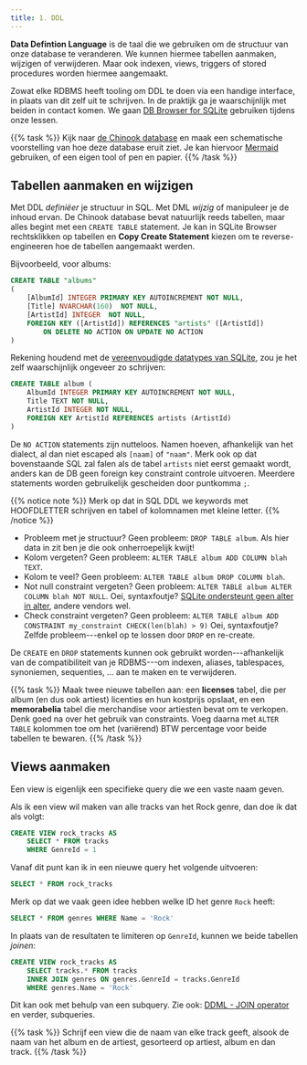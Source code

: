 ```yaml
---
title: 1. DDL
---
```


**Data Defintion Language** is de taal die we gebruiken om de structuur van onze database te veranderen. We kunnen hiermee tabellen aanmaken, wijzigen of verwijderen. Maar ook indexen, views, triggers of stored procedures worden hiermee aangemaakt.

Zowat elke RDBMS heeft tooling om DDL te doen via een handige interface, in plaats van dit zelf uit te schrijven. In de praktijk ga je waarschijnlijk met beiden in contact komen. We gaan [DB Browser for SQLite](https://sqlitebrowser.org/dl/) gebruiken tijdens onze lessen. 

{{% task %}}
Kijk naar [de Chinook database](/chinook.db) en maak een schematische voorstelling van hoe deze database eruit ziet. Je kan hiervoor [Mermaid](https://mermaid.live/) gebruiken, of een eigen tool of pen en papier.
{{% /task %}}

## Tabellen aanmaken en wijzigen

Met DDL _definiëer_ je structuur in SQL. Met DML _wijzig_ of manipuleer je de inhoud ervan. De Chinook database bevat natuurlijk reeds tabellen, maar alles begint met een `CREATE TABLE` statement. Je kan in SQLite Browser rechtsklikken op tabellen en **Copy Create Statement** kiezen om te reverse-engineeren hoe de tabellen aangemaakt werden. 

Bijvoorbeeld, voor albums:

```sql
CREATE TABLE "albums"
(
    [AlbumId] INTEGER PRIMARY KEY AUTOINCREMENT NOT NULL,
    [Title] NVARCHAR(160)  NOT NULL,
    [ArtistId] INTEGER  NOT NULL,
    FOREIGN KEY ([ArtistId]) REFERENCES "artists" ([ArtistId]) 
        ON DELETE NO ACTION ON UPDATE NO ACTION
)
```

Rekening houdend met de [vereenvoudigde datatypes van SQLite](https://www.sqlite.org/datatype3.html),  zou je het zelf waarschijnlijk ongeveer zo schrijven:

```sql
CREATE TABLE album (
    AlbumId INTEGER PRIMARY KEY AUTOINCREMENT NOT NULL,
    Title TEXT NOT NULL,
    ArtistId INTEGER NOT NULL,
    FOREIGN KEY ArtistId REFERENCES artists (ArtistId)
)
```

De `NO ACTION` statements zijn nutteloos. Namen hoeven, afhankelijk van het dialect, al dan niet escaped als `[naam]` of `"naam"`. Merk ook op dat bovenstaande SQL zal falen als de tabel `artists` niet eerst gemaakt wordt, anders kan de DB geen foreign key constraint controle uitvoeren. Meerdere statements worden gebruikelijk gescheiden door puntkomma `;`.

{{% notice note %}}
Merk op dat in SQL DDL we keywords met HOOFDLETTER schrijven en tabel of kolomnamen met kleine letter.
{{% /notice %}}

- Probleem met je structuur? Geen probleem: `DROP TABLE album`. Als hier data in zit ben je die ook onherroepelijk kwijt! 
- Kolom vergeten? Geen probleem: `ALTER TABLE album ADD COLUMN blah TEXT`.
- Kolom te veel? Geen probleem: `ALTER TABLE album DROP COLUMN blah`.
- Not null constraint vergeten? Geen probleem: `ALTER TABLE album ALTER COLUMN blah NOT NULL`. Oei, syntaxfoutje? [SQLite ondersteunt geen alter in alter](https://sqlite.org/lang_altertable.html), andere vendors wel. 
- Check constraint vergeten? Geen probleem: `ALTER TABLE album ADD CONSTRAINT my_constraint CHECK(len(blah) > 9)` Oei, syntaxfoutje? Zelfde probleem---enkel op te lossen door `DROP` en re-create.

De `CREATE` en `DROP` statements kunnen ook gebruikt worden---afhankelijk van de compatibiliteit van je RDBMS---om indexen, aliases, tablespaces, synoniemen, sequenties, ... aan te maken en te verwijderen.

{{% task %}}
Maak twee nieuwe tabellen aan: een **licenses** tabel, die per album (en dus ook artiest) licenties en hun kostprijs opslaat, en een **memorabelia** tabel die merchandise voor artiesten bevat om te verkopen. Denk goed na over het gebruik van constraints. Voeg daarna met `ALTER TABLE` kolommen toe om het (variërend) BTW percentage voor beide tabellen te bewaren.
{{% /task %}}


## Views aanmaken

Een view is eigenlijk een specifieke query die we een vaste naam geven. 

Als ik een view wil maken van alle tracks van het Rock genre, dan doe ik dat als volgt:

```sql
CREATE VIEW rock_tracks AS
    SELECT * FROM tracks
    WHERE GenreId = 1
```

Vanaf dit punt kan ik in een nieuwe query het volgende uitvoeren:

```sql
SELECT * FROM rock_tracks
```

Merk op dat we vaak geen idee hebben welke ID het genre `Rock` heeft:

```sql
SELECT * FROM genres WHERE Name = 'Rock'
```

In plaats van de resultaten te limiteren op `GenreId`, kunnen we beide tabellen _joinen_:

```sql
CREATE VIEW rock_tracks AS
    SELECT tracks.* FROM tracks
    INNER JOIN genres ON genres.GenreId = tracks.GenreId
    WHERE genres.Name = 'Rock'
```

Dit kan ook met behulp van een subquery. Zie ook: [DDML - JOIN operator](/sql-ddl-dml/dml/#join) en verder, subqueries.


{{% task %}}
Schrijf een view die de naam van elke track geeft, alsook de naam van het album en de artiest, gesorteerd op artiest, album en dan track.
{{% /task %}}

